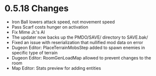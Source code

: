 # 0.5.18 Changes #

* Iron Ball lowers attack speed, not movement speed
* Pass Scarf costs hunger on activation
* Fix Mime Jr.'s AI
* The updater now backs up the PMDO/SAVE/ directory to SAVE.bak/
* Fixed an issue with reserialization that nullified mod data on error
* Dugeon Editor: PlaceTerrainMobsStep added to spawn enemies in specific type of terrain
* Dugeon Editor: RoomGenLoadMap allowed to prevent changes to the room
* Map Editor: Stats preview for adding entities